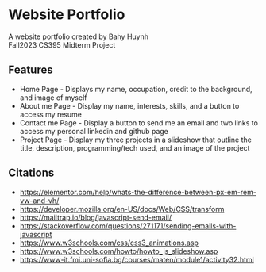 # Website Portfolio
A website portfolio created by Bahy Huynh\
Fall2023 CS395 Midterm Project
## Features
* Home Page - Displays my name, occupation, credit to the background, and image of myself
* About me Page - Display my name, interests, skills, and a button to access my resume
* Contact me Page - Display a button to send me an email and two links to access my personal linkedin and github page
* Project Page - Display my three projects in a slideshow that outline the title, description, programming/tech used, and an image of the project
## Citations
* https://elementor.com/help/whats-the-difference-between-px-em-rem-vw-and-vh/
* https://developer.mozilla.org/en-US/docs/Web/CSS/transform
* https://mailtrap.io/blog/javascript-send-email/
* https://stackoverflow.com/questions/271171/sending-emails-with-javascript
* https://www.w3schools.com/css/css3_animations.asp
* https://www.w3schools.com/howto/howto_js_slideshow.asp
* https://www-it.fmi.uni-sofia.bg/courses/maten/module1/activity32.html